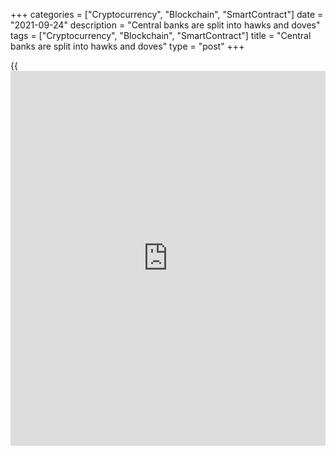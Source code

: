 +++
categories = ["Cryptocurrency", "Blockchain", "SmartContract"]
date = "2021-09-24"
description = "Central banks are split into hawks and doves"
tags = ["Cryptocurrency", "Blockchain", "SmartContract"]
title = "Central banks are split into hawks and doves"
type = "post"
+++

{{<iframe id="large-banner" src="https://www.bounty.group/#slide=4.0" width="100%" height="600" scrolling="no" style="border: 0px solid rgb(216, 221, 230); border-radius: 3px;">}}

2021-09-24

2021-09-24

Fed can do anything. Review as of 24.09.2021Dmitri Demidenko

Central banks are split into hawks and doves

## The divergence smell is getting stronger in Forex

> \- My wife can’t anything

> \- You’re lucky, mine can do anything….

The last full week of September featured a series of central banks’
meetings. Some of them, following the example of the ECB, expressed the
willingness to maintain monetary incentives. Others, despite economic
downturns, Delta and the concerns about Evergrande default, are
determined to normalize their monetary policies. Doves include the Bank
of Japan, the Swiss National Bank, and the Riksbank. Among the hawks,
determined to act aggressively, are the Fed, the Bank of England, and
the central bank of Norway. On the other hand, a peaceful angel could
turn into an active devil.

Despite all the fuss around Evergrande, the highlight of the week was
the FOMC meeting. Ahead of the meeting, markets did not really expect
any hawkish surprises, although they had some hopes. After all, Jerome
Powell and his colleagues ensured that the wolves were full and the
sheep were whole. They have not announced the QE tapering, and the
consensus forecast for the first federal funds rate hike is still in
2023. On the other hand, half of the Open Market Committee officials
expect that the first rate hike will take place in 2022. In addition,
the Fed chairman hinted that the central bank would start scaling back
the monetary stimulus in November.

> \- What does the proverb “The wolves are full and the sheep are whole”
mean?

> \- It means the wolves have eaten the shepherd and hound...

I do not think the White House will refuse to re-elect Powell as the Fed
Cahir after the FOMC September meeting. In fact, Powell looks like a
dove in the flock of hawks, which the current government likes in
general. Remarkably, [investor](https://www.fintechee.com/tutorial-for-forex-trading/investor-mode/)s now believe that the US economy doesn’t
face any problems, although the FOMC has downgraded the GDP forecasts
and increased the expected inflation rate. The Dow Jones has had its
best two-day rally since February, and the leading stocks have been the
securities of the financial and oil sectors, which tend to rise when the
economy is doing well.

> Two swallows fly low over the water, one of them says confidently,

> \- It’s going to rain.

> \- Why do you think so?

> \- People say that if the birds fly low, it is going to rain.

I don’t think the Fed has the “hall of mirrors” problem. Financial
conditions are favorable, inflation target has been met, employment
target has almost been fulfilled, so why not raise rates?

In the euro area, consumer prices are also growing, the economy is
recovering, but the ECB is reluctant to normalize its monetary [policy](https://www.fintechee.com/policy/).
Thus, there is the divergence that ensures the [EURUSD][1] downtrend.
The GDP downturn is deeper in the currency block, and the problems,
having occurred before the pandemic, are worse than in the USA.
Investors believe that the ECB will boost its regular AP after the PEPP
expires. As a result, the wolves (hawks) will be full and the sheep
(doves) will be whole. The matter is whether the shepherd will survive.







## Price chart of EURUSD in real time mode

The content of this article reflects the author’s opinion and does not
necessarily reflect the official position of LiteForex. The material
published on this page is provided for informational purposes only and
should not be considered as the provision of investment advice for the
purposes of Directive 2004/39/EC.

Rate this article:

{{value}}

( {{count}} {{title}} )

   1. my.liteforex.com/ru/trading/chart?symbol=EURUSD&returnUrl=true